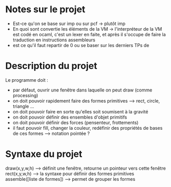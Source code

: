 # Notes sur le projet

- Est-ce qu'on se base sur imp ou sur pcf -> plutôt imp
- En quoi sont convertie les éléments de la VM -> l'interpréteur de la VM est codé en ocaml, c'est un lexer en faite, et après il s'occupe de faire
la traduction en instructions assembleurs
- est ce qu'il faut repartir de 0 ou se baser sur les derniers TPs de 

# Description du projet

Le programme doit :
- par défaut, ouvrir une fenêtre dans laquelle on peut draw (comme processing)
- on doit pouvoir rapidement faire des formes primitives --> rect, circle, triangle ...
- on doit pouvoir faire en sorte qu'elles soit soumisent à la gravité
- on doit pouvoir définir des ensembles d'objet primitifs
- on doit pouvoir définir des forces (pensenteur, frottements)
- il faut pouvoir fill, changer la couleur, redéfinir des propriétés de bases de ces formes --> notation pointée ?


# Syntaxe du projet

draw(x,y,w,h) --> définit une fenêtre, retourne un pointeur vers cette fenêtre 
rect(x,y,w,h) --> la syntaxe pour définir des formes primitives
assemble([liste de formes]) --> permet de grouper les formes
